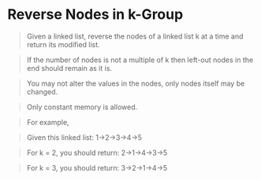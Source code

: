 # Reverse Nodes in k-Group

> Given a linked list, reverse the nodes of a linked list k at a time and return its modified list.

> If the number of nodes is not a multiple of k then left-out nodes in the end should remain as it is.

> You may not alter the values in the nodes, only nodes itself may be changed.

> Only constant memory is allowed.

> For example,

> Given this linked list: 1->2->3->4->5

> For k = 2, you should return: 2->1->4->3->5

> For k = 3, you should return: 3->2->1->4->5

```Python

```
